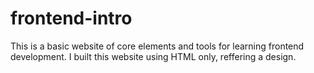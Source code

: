 # frontend-intro
This is a basic website of core elements and tools for learning frontend development. I built this website using HTML only, reffering a design.
